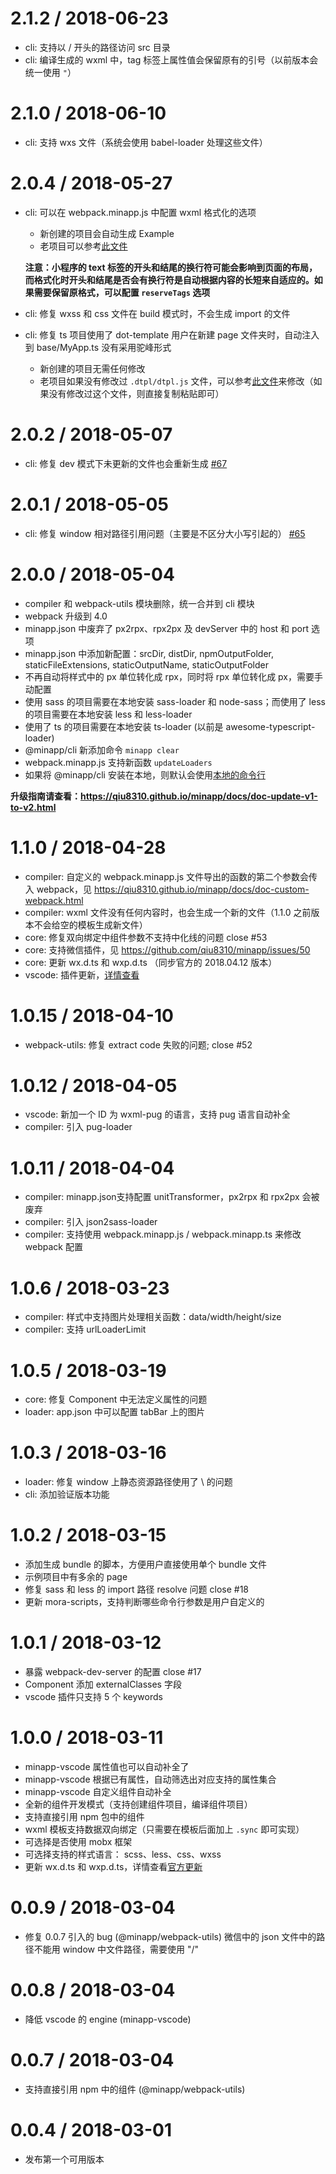 2.1.2 / 2018-06-23
==================

* cli: 支持以 / 开头的路径访问 src 目录
* cli: 编译生成的 wxml 中，tag 标签上属性值会保留原有的引号（以前版本会统一使用 `"`）


2.1.0 / 2018-06-10
==================

* cli: 支持 wxs 文件（系统会使用 babel-loader 处理这些文件）


2.0.4 / 2018-05-27
==================

* cli: 可以在 webpack.minapp.js 中配置 wxml 格式化的选项
  - 新创建的项目会自动生成 Example
  - 老项目可以参考[此文件](https://github.com/qiu8310/minapp/blob/v2.0.4/packages/minapp-cli/common/Application/base/webpack.minapp.js.dtpl#L19-L33)

  **注意：小程序的 text 标签的开头和结尾的换行符可能会影响到页面的布局，而格式化时开头和结尾是否会有换行符是自动根据内容的长短来自适应的。如果需要保留原格式，可以配置 `reserveTags` 选项**

* cli: 修复 wxss 和 css 文件在 build 模式时，不会生成 import 的文件
* cli: 修复 ts 项目使用了 dot-template 用户在新建 page 文件夹时，自动注入到 base/MyApp.ts 没有采用驼峰形式
  - 新创建的项目无需任何修改
  - 老项目如果没有修改过 `.dtpl/dtpl.js` 文件，可以参考[此文件](https://github.com/qiu8310/minapp/blob/v2.0.4/packages/minapp-cli/common/Application/ts/.dtpl/dtpl.js.dtpl)来修改（如果没有修改过这个文件，则直接复制粘贴即可）


2.0.2 / 2018-05-07
==================

* cli: 修复 dev 模式下未更新的文件也会重新生成 [#67](https://github.com/qiu8310/minapp/issues/67)

2.0.1 / 2018-05-05
==================

* cli: 修复 window 相对路径引用问题（主要是不区分大小写引起的） [#65](https://github.com/qiu8310/minapp/issues/65)


2.0.0 / 2018-05-04
==================

* compiler 和 webpack-utils 模块删除，统一合并到 cli 模块
* webpack 升级到 4.0
* minapp.json 中废弃了 px2rpx、rpx2px 及 devServer 中的 host 和 port 选项
* minapp.json 中添加新配置：srcDir, distDir, npmOutputFolder, staticFileExtensions, staticOutputName, staticOutputFolder
* 不再自动将样式中的 px 单位转化成 rpx，同时将 rpx 单位转化成 px，需要手动配置
* 使用 sass 的项目需要在本地安装 sass-loader 和 node-sass；而使用了 less 的项目需要在本地安装 less 和 less-loader
* 使用了 ts 的项目需要在本地安装 ts-loader (以前是 awesome-typescript-loader)
* @minapp/cli 新添加命令 `minapp clear`
* webpack.minapp.js 支持新函数 `updateLoaders`
* 如果将 @minapp/cli 安装在本地，则默认会使用[本地的命令行](https://github.com/qiu8310/minapp/issues/58)

**升级指南请查看：https://qiu8310.github.io/minapp/docs/doc-update-v1-to-v2.html**


1.1.0 / 2018-04-28
==================

* compiler: 自定义的 webpack.minapp.js 文件导出的函数的第二个参数会传入 webpack，见 https://qiu8310.github.io/minapp/docs/doc-custom-webpack.html
* compiler: wxml 文件没有任何内容时，也会生成一个新的文件（1.1.0 之前版本不会给空的模板生成新文件）
* core: 修复双向绑定中组件参数不支持中化线的问题 close #53
* core: 支持微信插件，见 https://github.com/qiu8310/minapp/issues/50
* core: 更新 wx.d.ts 和 wxp.d.ts （同步官方的 2018.04.12 版本）
* vscode: 插件更新，[详情查看](https://github.com/qiu8310/minapp/blob/master/packages/minapp-vscode/CHANGELOG.md)

1.0.15 / 2018-04-10
==================

* webpack-utils: 修复 extract code 失败的问题; close #52

1.0.12 / 2018-04-05
==================

* vscode: 新加一个 ID 为 wxml-pug 的语言，支持 pug 语言自动补全
* compiler: 引入 pug-loader

1.0.11 / 2018-04-04
==================

* compiler: minapp.json支持配置 unitTransformer，px2rpx 和 rpx2px 会被废弃
* compiler: 引入 json2sass-loader
* compiler: 支持使用 webpack.minapp.js / webpack.minapp.ts 来修改 webpack 配置

1.0.6 / 2018-03-23
==================

* compiler: 样式中支持图片处理相关函数：data/width/height/size
* compiler: 支持 urlLoaderLimit

1.0.5 / 2018-03-19
==================

* core: 修复 Component 中无法定义属性的问题
* loader: app.json 中可以配置 tabBar 上的图片


1.0.3 / 2018-03-16
==================

* loader: 修复 window 上静态资源路径使用了 \ 的问题
* cli: 添加验证版本功能


1.0.2 / 2018-03-15
==================

* 添加生成 bundle 的脚本，方便用户直接使用单个 bundle 文件
* 示例项目中有多余的 page
* 修复 sass 和 less 的 import 路径 resolve 问题 close #18
* 更新 mora-scripts，支持判断哪些命令行参数是用户自定义的

1.0.1 / 2018-03-12
==================

* 暴露 webpack-dev-server 的配置 close #17
* Component 添加 externalClasses 字段
* vscode 插件只支持 5 个 keywords

1.0.0 / 2018-03-11
==================

* minapp-vscode 属性值也可以自动补全了
* minapp-vscode 根据已有属性，自动筛选出对应支持的属性集合
* minapp-vscode 自定义组件自动补全
* 全新的组件开发模式（支持创建组件项目，编译组件项目）
* 支持直接引用 npm 包中的组件
* wxml 模板支持数据双向绑定（只需要在模板后面加上 `.sync` 即可实现）
* 可选择是否使用 mobx 框架
* 可选择支持的样式语言： scss、less、css、wxss
* 更新 wx.d.ts 和 wxp.d.ts，详情查看[官方更新](https://mp.weixin.qq.com/debug/wxadoc/dev/devtools/uplog.html#20180307-%E5%9F%BA%E7%A1%80%E5%BA%93%E6%9B%B4%E6%96%B0-1992)


0.0.9 / 2018-03-04
==================

* 修复 0.0.7 引入的 bug (@minapp/webpack-utils)
  微信中的 json 文件中的路径不能用 window 中文件路径，需要使用 "/"


0.0.8 / 2018-03-04
==================

* 降低 vscode 的 engine (minapp-vscode)


0.0.7 / 2018-03-04
==================

* 支持直接引用 npm 中的组件 (@minapp/webpack-utils)


0.0.4 / 2018-03-01
==================

* 发布第一个可用版本
